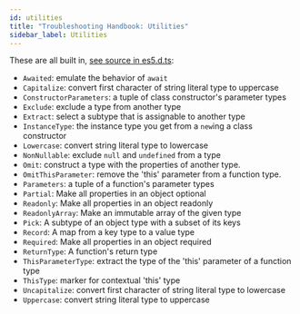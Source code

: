 ```yaml
---
id: utilities
title: "Troubleshooting Handbook: Utilities"
sidebar_label: Utilities
---
```


These are all built in, [see source in es5.d.ts](https://github.com/microsoft/TypeScript/blob/main/src/lib/es5.d.ts):

- `Awaited`: emulate the behavior of `await`
- `Capitalize`: convert first character of string literal type to uppercase
- `ConstructorParameters`: a tuple of class constructor's parameter types
- `Exclude`: exclude a type from another type
- `Extract`: select a subtype that is assignable to another type
- `InstanceType`: the instance type you get from a `new`ing a class constructor
- `Lowercase`: convert string literal type to lowercase
- `NonNullable`: exclude `null` and `undefined` from a type
- `Omit`: construct a type with the properties of another type.
- `OmitThisParameter`: remove the 'this' parameter from a function type.
- `Parameters`: a tuple of a function's parameter types
- `Partial`: Make all properties in an object optional
- `Readonly`: Make all properties in an object readonly
- `ReadonlyArray`: Make an immutable array of the given type
- `Pick`: A subtype of an object type with a subset of its keys
- `Record`: A map from a key type to a value type
- `Required`: Make all properties in an object required
- `ReturnType`: A function's return type
- `ThisParameterType`: extract the type of the 'this' parameter of a function type
- `ThisType`: marker for contextual 'this' type
- `Uncapitalize`: convert first character of string literal type to lowercase
- `Uppercase`: convert string literal type to uppercase
